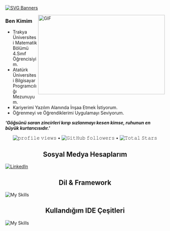 [![SVG Banners](https://svg-banners.vercel.app/api?type=origin&text1=MERHABA%20👋%20BEN%20ONUR%20ÖNRE&width=1200&height=300)](https://github.com/Akshay090/svg-banners)

<img align="right" height="250" width="400" alt="GIF" src="https://camo.githubusercontent.com/86a3b6db470f1a0429f7355c08d1edabf3d2c804/68747470733a2f2f6d69726f2e6d656469756d2e636f6d2f6d61782f313336302f312a495247486d69477361313673746564517649615a66772e676966"/>

### Ben Kimim
- Trakya Üniversitesi Matematik Bölümü 4.Sınıf Öğrencisiyim. 
- Atatürk Üniversitesi Bilgisayar Programcılığı Mezunuyum.
- Kariyerimi Yazılım Alanında İnşaa Etmek İstiyorum.
- Öğrenmeyi ve Öğrendiklerimi Uygulamayı Seviyorum.

***‘Göğsünü saran zincirleri kırıp sızlanmayı kesen kimse, ruhunun en büyük kurtarıcısıdır.'***

<p align="center">
  <img src= "https://gpvc.arturio.dev/onreonur" alt="𝚙𝚛𝚘𝚏𝚒𝚕𝚎 𝚟𝚒𝚎𝚠𝚜"> •  
  <img alt="𝙶𝚒𝚝𝙷𝚞𝚋 𝚏𝚘𝚕𝚕𝚘𝚠𝚎𝚛𝚜" src="https://img.shields.io/github/followers/onreonur?label=Followers&style=social"> •   
  <img src="https://img.shields.io/github/stars/onreonur?label=Stars" alt="𝚃𝚘𝚝𝚊𝚕 𝚂𝚝𝚊𝚛𝚜">
</p>




<h2 align="center">Sosyal Medya Hesaplarım </h2>

[![LinkedIn](https://img.shields.io/badge/linkedin-%230077B5.svg?style=for-the-badge&logo=linkedin&logoColor=white)](https://www.linkedin.com/in/onur-%C3%B6nre-523ab8206/)

<h2 align="center">Dil & Framework</h2>

![My Skills](https://skillicons.dev/icons?i=py)

<h2 align="center">Kullandığım IDE Çeşitleri</h2>

![My Skills](https://skillicons.dev/icons?i=vscode)
